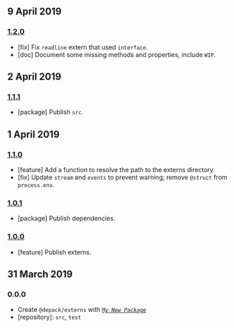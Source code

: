 ## 9 April 2019

### [1.2.0](https://github.com/dpck/externs/compare/v1.1.1...v1.2.0)

- [fix] Fix `readline` extern that used `interface`.
- [doc] Document some missing methods and properties, include `WIP`.

## 2 April 2019

### [1.1.1](https://github.com/dpck/externs/compare/v1.1.0...v1.1.1)

- [package] Publish `src`.

## 1 April 2019

### [1.1.0](https://github.com/dpck/externs/compare/v1.0.1...v1.1.0)

- [feature] Add a function to resolve the path to the externs directory.
- [fix] Update `stream` and `events` to prevent warning; remove `@struct` from `process.env`.

### [1.0.1](https://github.com/dpck/externs/compare/v1.0.0...v1.0.1)

- [package] Publish dependencies.

### [1.0.0](https://github.com/dpck/externs/compare/v0.0.0-pre...v1.0.0)

- [feature] Publish externs.

## 31 March 2019

### 0.0.0

- Create `@depack/externs` with _[`My New Package`](https://mnpjs.org)_
- [repository]: `src`, `test`